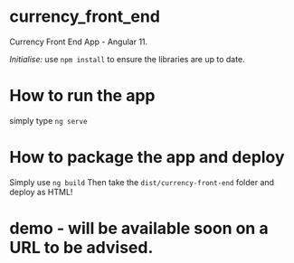 # currency_front_end
Currency Front End App - Angular 11.

*Initialise:* use `npm install` to ensure the libraries are up to date.

# How to run the app

simply type `ng serve`

# How to package the app and deploy

Simply use `ng build`
Then take the `dist/currency-front-end` folder and deploy as HTML!

# demo - will be available soon on a URL to be advised.
